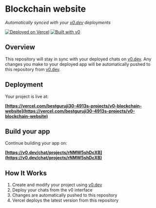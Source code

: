 # Blockchain website

*Automatically synced with your [v0.dev](https://v0.dev) deployments*

[![Deployed on Vercel](https://img.shields.io/badge/Deployed%20on-Vercel-black?style=for-the-badge&logo=vercel)](https://vercel.com/bestguruji30-4913s-projects/v0-blockchain-website)
[![Built with v0](https://img.shields.io/badge/Built%20with-v0.dev-black?style=for-the-badge)](https://v0.dev/chat/projects/rNMW5shDcXB)

## Overview

This repository will stay in sync with your deployed chats on [v0.dev](https://v0.dev).
Any changes you make to your deployed app will be automatically pushed to this repository from [v0.dev](https://v0.dev).

## Deployment

Your project is live at:

**[https://vercel.com/bestguruji30-4913s-projects/v0-blockchain-website](https://vercel.com/bestguruji30-4913s-projects/v0-blockchain-website)**

## Build your app

Continue building your app on:

**[https://v0.dev/chat/projects/rNMW5shDcXB](https://v0.dev/chat/projects/rNMW5shDcXB)**

## How It Works

1. Create and modify your project using [v0.dev](https://v0.dev)
2. Deploy your chats from the v0 interface
3. Changes are automatically pushed to this repository
4. Vercel deploys the latest version from this repository
